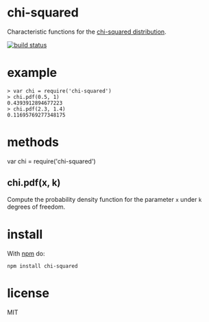 # chi-squared

Characteristic functions for the
[chi-squared distribution](http://en.wikipedia.org/wiki/Chi-squared_distribution).

[![build status](https://secure.travis-ci.org/substack/chi-squared.js.png)](http://travis-ci.org/substack/chi-squared.js)

# example

```
> var chi = require('chi-squared')
> chi.pdf(0.5, 1)
0.4393912894677223
> chi.pdf(2.3, 1.4)
0.11695769277348175
```

# methods

var chi = require('chi-squared')

## chi.pdf(x, k)

Compute the probability density function for the parameter `x` under `k` degrees
of freedom.

# install

With [npm](http://npmjs.org) do:

```
npm install chi-squared
```

# license

MIT
